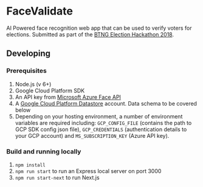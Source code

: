 # FaceValidate
AI Powered face recognition web app that can be used to verify voters for elections. Submitted as part of the [BTNG Election Hackathon 2018](https://devpost.com/software/rapid-fraud-prevention-using-ai).

## Developing
### Prerequisites

1. Node.js (v 6+)
1. Google Cloud Platform SDK
1. An API key from [Microsoft Azure Face API](https://docs.microsoft.com/en-us/azure/cognitive-services/face/overview)
1. A [Google Cloud Platform Datastore](https://cloud.google.com/datastore/) account. Data schema to be covered below
1. Depending on your hosting environment, a number of environment variables are required including: `GCP_CONFIG_FILE` (contains the path to GCP SDK config json file), `GCP_CREDENTIALS` (authentication details to your GCP account) and `MS_SUBSCRIPTION_KEY` (Azure API key).

### Build and running locally
1. `npm install`
1. `npm run start` to run an Express local server on port 3000
1. `npm run start-next` to run Next.js